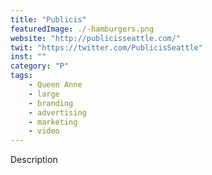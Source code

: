 ```yaml
---
title: "Publicis"
featuredImage: ./-hamburgers.png
website: "http://publicisseattle.com/"
twit: "https://twitter.com/PublicisSeattle"
inst: ""
category: "P"
tags:
    - Queen Anne
    - large
    - branding
    - advertising
    - marketing
    - video
---
```


Description
